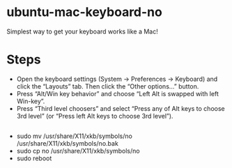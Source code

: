 # ubuntu-mac-keyboard-no
Simplest way to get your keyboard works like a Mac!

# Steps

* Open the keyboard settings (System -> Preferences -> Keyboard) and click the “Layouts” tab. Then click the “Other options…” button.
* Press “Alt/Win key behavior” and choose “Left Alt is swapped with left Win-key”.
* Press “Third level choosers” and select “Press any of Alt keys to choose 3rd level” (or “Press left Alt keys to choose 3rd level”).

##

* sudo mv /usr/share/X11/xkb/symbols/no /usr/share/X11/xkb/symbols/no.bak
* sudo cp no /usr/share/X11/xkb/symbols/no
* sudo reboot

